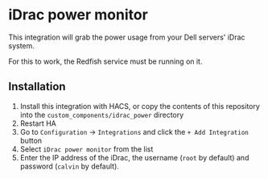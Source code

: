 # iDrac power monitor

This integration will grab the power usage from your Dell servers' iDrac system.

For this to work, the Redfish service must be running on it.

## Installation

1. Install this integration with HACS, or copy the contents of this
repository into the `custom_components/idrac_power` directory
2. Restart HA
3. Go to `Configuration` -> `Integrations` and click the `+ Add Integration` 
button
4. Select `iDrac power monitor` from the list
5. Enter the IP address of the iDrac, the username (`root` by default) and password (`calvin` by default).
